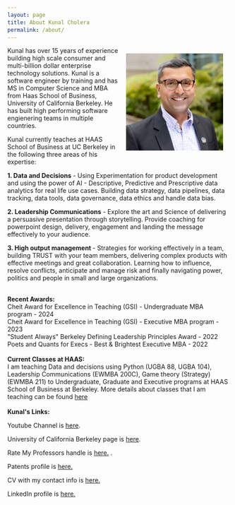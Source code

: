 ```yaml
---
layout: page
title: About Kunal Cholera
permalink: /about/
---
```



<img src="/assets/images/kunal-profile-pic.jpeg" alt="Kunal's profile" style="float:right;width:220px;height:220px;margin: 15px;"/>

Kunal has over 15 years of experience building high scale consumer and multi-billion dollar enterprise technology solutions. Kunal is a software engineer by training and has MS in Computer Science and MBA from Haas School of Business, University of California Berkeley.  He has built high performing software engienering teams in multiple countries. 
<p>
Kunal currently teaches at HAAS School of Business at UC Berkeley in the following three areas of his expertise:
<p> <b>1. Data and Decisions</b> - Using Experimentation for product development and using the power of AI - Descriptive, Predictive and Prescriptive data analytics for real life use cases. Building data strategy, data pipelines, data tracking, data tools, data governance, data ethics and handle data bias. </p> 
<p> <b>2. Leadership Communications</b> - Explore the art and Science of delivering a persuasive presentation through storytelling. Provide coaching for powerpoint design, delivery, engagement and landing the message effectively to your audience. </p> 
<p> <b>3. High output management </b> - Strategies for working effectively in a team, building TRUST with your team members, delivering complex products with effective meetings and great collaboration. Learning how to influence, resolve conflicts, anticipate and manage risk and finally navigating power, politics and people in small and large organizations.   </p> 
<br/>

<style>
    .content {
        overflow: hidden; /* Clears the float */
    }
</style>

<div> <b>Recent Awards: </b><br/>
Cheit Award for Excellence in Teaching (GSI) - Undergraduate MBA program - 2024 <br/>
Cheit Award for Excellence in Teaching (GSI) - Executive MBA program - 2023 <br/>
"Student Always" Berkeley Defining Leadership Principles Award - 2022 <br/>
Poets and Quants for Execs - Best & Brightest Executive MBA - 2022 <br/>
<br/>
</div>

<div class="content"> <b>Current Classes at HAAS: </b><br/>
I am teaching Data and decisions using Python (UGBA 88, UGBA 104), Leadership Communications (EWMBA 200C), Game theory (Strategy) (EWMBA 211) to Undergraduate, Graduate and Executive programs at HAAS School of Business at Berkeley. More details about classes that I am teaching can be found <a href="https://classes.berkeley.edu/search/class/?f%5B0%5D=sm_instructors%3AKunal%20Cholera" target="_blank"> here </a>

</div>
<br/>
<div lass="content"> <b> Kunal's Links: </b><br/>
<p> Youtube Channel is <a href="https://www.youtube.com/@KunalCholera/" target="_blank">here</a>. </p> 
<p> University of California Berkeley page is <a href="https://haas.berkeley.edu/faculty/kunal-cholera/" target="_blank">here</a>. </p>
<p> Rate My Professors handle is <a href="https://www.ratemyprofessors.com/professor/3000389" target="_blank"> here.</a> .</p>
<p> Patents profile is <a href="https://patents.justia.com/inventor/kunal-mukesh-cholera" target="_blank"> here.</a>  </p>
<p> CV with my contact info is <a href="https://docs.google.com/document/d/1xEGFSedRI_ZugwuSnbwasq6-DLnx1IK5fr8eo6LMO9s/view" target="_blank">here.</a></p>
<p> LinkedIn profile is <a href="https://www.linkedin.com/in/kunalcholera/" target="_blank">here.</a></p>

</div>
